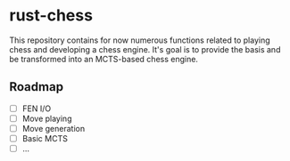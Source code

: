 # rust-chess
This repository contains for now numerous functions related to playing chess and developing a chess engine. It's goal is to provide the basis and be transformed into an MCTS-based chess engine.

## Roadmap
- [ ] FEN I/O
- [ ] Move playing
- [ ] Move generation
- [ ] Basic MCTS
- [ ] ...
